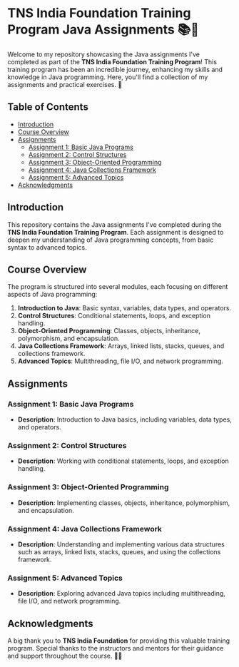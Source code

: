 # TNS India Foundation Training Program Java Assignments 📚🚀

Welcome to my repository showcasing the Java assignments I've completed as part of the **TNS India Foundation Training Program**! This training program has been an incredible journey, enhancing my skills and knowledge in Java programming. Here, you'll find a collection of my assignments and practical exercises. 🌟

## Table of Contents

- [Introduction](#introduction)
- [Course Overview](#course-overview)
- [Assignments](#assignments)
  - [Assignment 1: Basic Java Programs](#assignment-1-basic-java-programs)
  - [Assignment 2: Control Structures](#assignment-2-control-structures)
  - [Assignment 3: Object-Oriented Programming](#assignment-3-object-oriented-programming)
  - [Assignment 4: Java Collections Framework](#assignment-4-java-collections-framework)
  - [Assignment 5: Advanced Topics](#assignment-5-advanced-topics)
- [Acknowledgments](#acknowledgments)

## Introduction

This repository contains the Java assignments I've completed during the **TNS India Foundation Training Program**. Each assignment is designed to deepen my understanding of Java programming concepts, from basic syntax to advanced topics.

## Course Overview

The program is structured into several modules, each focusing on different aspects of Java programming:

1. **Introduction to Java**: Basic syntax, variables, data types, and operators.
2. **Control Structures**: Conditional statements, loops, and exception handling.
3. **Object-Oriented Programming**: Classes, objects, inheritance, polymorphism, and encapsulation.
4. **Java Collections Framework**: Arrays, linked lists, stacks, queues, and collections framework.
5. **Advanced Topics**: Multithreading, file I/O, and network programming.

## Assignments

### Assignment 1: Basic Java Programs
- **Description**: Introduction to Java basics, including variables, data types, and operators.

### Assignment 2: Control Structures
- **Description**: Working with conditional statements, loops, and exception handling.

### Assignment 3: Object-Oriented Programming
- **Description**: Implementing classes, objects, inheritance, polymorphism, and encapsulation.

### Assignment 4: Java Collections Framework
- **Description**: Understanding and implementing various data structures such as arrays, linked lists, stacks, queues, and using the collections framework.

### Assignment 5: Advanced Topics
- **Description**: Exploring advanced Java topics including multithreading, file I/O, and network programming.

## Acknowledgments

A big thank you to **TNS India Foundation** for providing this valuable training program. Special thanks to the instructors and mentors for their guidance and support throughout the course. 🎉🙏



